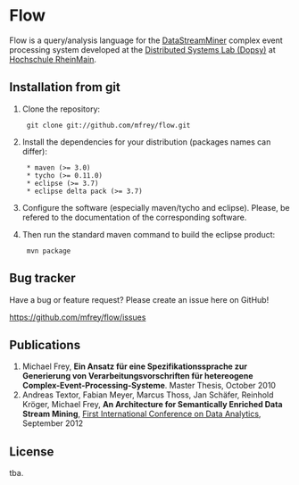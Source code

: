 Flow
====
Flow is a query/analysis language for the [DataStreamMiner][1] complex event processing system developed at
the [Distributed Systems Lab (Dopsy)][2] at [Hochschule RheinMain][3]. 

Installation from git
---------------------
1. Clone the repository:

		git clone git://github.com/mfrey/flow.git

2. Install the dependencies for your distribution (packages names can differ):

		* maven (>= 3.0)
		* tycho (>= 0.11.0)
		* eclipse (>= 3.7)
		* eclipse delta pack (>= 3.7)

3. Configure the software (especially maven/tycho and eclipse). Please, be refered to the documentation of the
corresponding software.

4. Then run the standard maven command to build the eclipse product:

		mvn package

Bug tracker
-----------
Have a bug or feature request? Please create an issue here on GitHub!

https://github.com/mfrey/flow/issues


Publications
------------
1. Michael Frey, **Ein Ansatz für eine Spezifikationssprache zur Generierung von Verarbeitungsvorschriften für hetereogene Complex-Event-Processing-Systeme**. Master Thesis, October 2010
2. Andreas Textor, Fabian Meyer, Marcus Thoss, Jan Sch&auml;fer, Reinhold Kr&ouml;ger, Michael Frey, **An Architecture for Semantically Enriched Data Stream Mining**, [First International Conference on Data Analytics](http://www.iaria.org/conferences2012/ProgramDATAANALYTICS12.html), September 2012


License
-------
tba.


[1]: https://wwwvs.cs.hs-rm.de/projekte/dsminer.html
[2]: https://wwwvs.cs.hs-rm.de
[3]: http://www.hs-rm.de/dcsm/studiengaenge/informatik-msc/index.html
